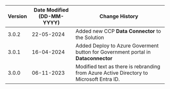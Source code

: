 | **Version** | **Date Modified (DD-MM-YYYY)** | **Change History**                                                        |
|-------------|--------------------------------|---------------------------------------------------------------------------|
| 3.0.2       | 22-05-2024                     | Added new CCP **Data Connector** to the Solution 
| 3.0.1       | 16-04-2024                     | Added Deploy to Azure Goverment button for Government portal in **Dataconnector** |
| 3.0.0       | 06-11-2023                     | Modified text as there is rebranding from Azure Active Directory to Microsoft Entra ID.  |  
         
                                                                                                                 
